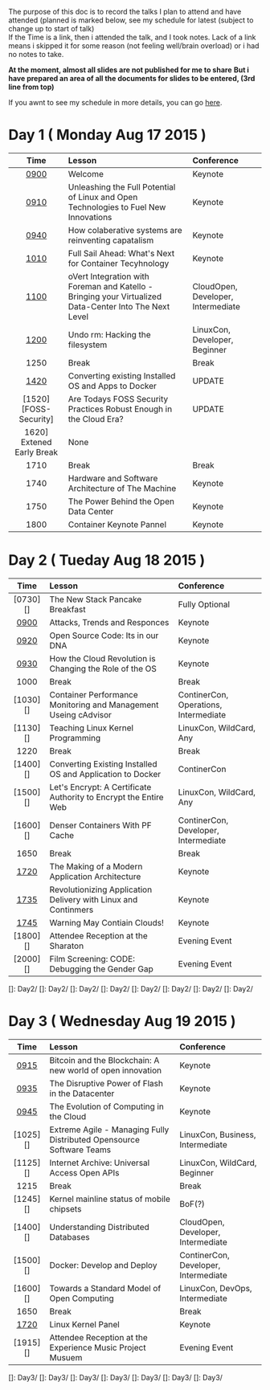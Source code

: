The purpose of this doc is to record the talks I plan to attend and have attended (planned is marked below, see my schedule for latest (subject to change up to start of talk)  
If the Time is a link, then i attended the talk, and I took notes. Lack of a link means i skipped it for some reason (not feeling well/brain overload) or i had no notes to take.  

__At the moment, almost all slides are not published for me to share__
__But i have prepared an area of all the documents for slides to be entered, (3rd line from top)__

If you awnt to see my schedule in more details, you can go [here][MyScheduel].

[MyScheduel]:        https://lccocc2015.sched.org/chase28

# Day 1 ( Monday Aug 17 2015 )
| Time | Lesson | Conference |
|:----:|:-------|:-----------|
|[0900][Day1Keynote1]| Welcome | Keynote |
|[0910][Day1Keynote2]| Unleashing the Full Potential of Linux and Open Technologies to Fuel New Innovations | Keynote |
|[0940][Day1Keynote3]| How colaberative systems are reinventing capatalism | Keynote | 
|[1010][Day1Keynote4]| Full Sail Ahead: What's Next for Container Tecyhnology | Keynote |
|[1100][oVert]| oVert Integration with Foreman and Katello - Bringing your Virtualized Data-Center Into The Next Level | CloudOpen, Developer, Intermediate |
|[1200][unrm]| Undo rm: Hacking the filesystem | LinuxCon, Developer, Beginner |
|1250| Break | Break |
|[1420][convert-to-docker]| Converting existing Installed OS and Apps to Docker| UPDATE |
|[1520][FOSS-Security]| Are Todays FOSS Security Practices Robust Enough in the Cloud Era?| UPDATE |
|1620] Extened Early Break | None |
|1710| Break | Break |
|1740| Hardware and Software Architecture of The Machine | Keynote |
|1750| The Power Behind the Open Data Center | Keynote |
|1800| Container Keynote Pannel | Keynote |

[Day1Keynote1]:      Day1/Keynote1.md
[Day1Keynote2]:      Day1/Keynote2.md
[Day1Keynote3]:      Day1/Keynote3.md
[Day1Keynote4]:      Day1/Keynote4.md
[oVert]:             Day1/oVert-Foreman-Katello.md
[unrm]:              Day1/undorm.md
[convert-to-docker]: Day1/convert-os-to-docker.md
[FOSS-Secuitry]:     Day1/todays-foss-good-enough.md

# Day 2 ( Tueday Aug 18 2015 )
| Time | Lesson | Conference |
|:----:|:-------|:-----------|
|[0730][]| The New Stack Pancake Breakfast | Fully Optional |
|[0900][Day2Keynote1]| Attacks, Trends and Responces | Keynote |
|[0920][Day2Keynote2]| Open Source Code: Its in our DNA | Keynote |
|[0930][Day2Keynote3]| How the Cloud Revolution is Changing the Role of the OS | Keynote |
|1000| Break | Break |
|[1030][]| Container Performance Monitoring and Management Useing cAdvisor | ContinerCon, Operations, Intermediate |
|[1130][]| Teaching Linux Kernel Programming | LinuxCon, WildCard, Any |
|1220| Break | Break |
|[1400][]| Converting Existing Installed OS and Application to Docker | ContinerCon |
|[1500][]| Let's Encrypt: A Certificate Authority to Encrypt the Entire Web | LinuxCon, WildCard, Any |
|[1600][]| Denser Containers With PF Cache | ContinerCon, Developer, Intermediate |
|1650| Break | Break |
|[1720][Day2Keynote4]| The Making of a Modern Application Architecture | Keynote |
|[1735][Day2Keynote5]| Revolutionizing Application Delivery with Linux and Continmers | Keynote |
|[1745][Day2Keynote6]| Warning May Contiain Clouds! | Keynote |
|[1800][]| Attendee Reception at the Sharaton | Evening Event |
|[2000][]| Film Screening: CODE: Debugging the Gender Gap | Evening Event |

[Day2Keynote1]: Day2/Keynote1.md
[Day2Keynote2]: Day2/Keynote2.md
[Day2Keynote3]: Day2/Keynote3.md
[Day2Keynote4]: Day2/Keynote4.md
[Day2Keynote5]: Day2/Keynote5.md
[Day2Keynote6]: Day2/Keynote6.md
[]: Day2/
[]: Day2/
[]: Day2/
[]: Day2/
[]: Day2/
[]: Day2/
[]: Day2/
[]: Day2/

# Day 3 ( Wednesday Aug 19 2015 )
| Time | Lesson | Conference |
|:----:|:-------|:-----------|
|[0915][Day3Keynote1]| Bitcoin and the Blockchain: A new world of open innovation | Keynote |
|[0935][Day3Keynote2]| The Disruptive Power of Flash in the Datacenter | Keynote |
|[0945][Day3Keynote3]| The Evolution of Computing in the Cloud | Keynote |
|[1025][]| Extreme Agile - Managing Fully Distributed Opensource Software Teams | LinuxCon, Business, Intermediate |
|[1125][]| Internet Archive: Universal Access Open APIs | LinuxCon, WildCard, Beginner |
|1215| Break | Break |
|[1245][]| Kernel mainline status of mobile chipsets | BoF(?) |
|[1400][]| Understanding Distributed Databases | CloudOpen, Developer, Intermediate |
|[1500][]| Docker: Develop and Deploy | ContinerCon, Developer, Intermediate |
|[1600][]| Towards a Standard Model of Open Computing | LinuxCon, DevOps, Intermediate |
|1650| Break | Break |
|[1720][Day3Keynote4]| Linux Kernel Panel | Keynote |
|[1915][]| Attendee Reception at the Experience Music Project Musuem | Evening Event |

[Day3Keynote1]: Day3/Keynote1.md
[Day3Keynote2]: Day3/Keynote2.md
[Day3Keynote3]: Day3/Keynote3.md
[Day3Keynote4]: Day3/Keynote4.md
[]: Day3/
[]: Day3/
[]: Day3/
[]: Day3/
[]: Day3/
[]: Day3/
[]: Day3/
